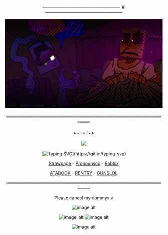 
<div align="center">


───────────────────────── ♛ ─────────────────────────



<div align="center">

![image alt](https://github.com/dummyinbed/dummyinbed/blob/84dbb73f4af0b373e88171427a71f7f7bde3f985/Untitled218_20250731055906.png)
<div align="center">

══════════════════════════════════════════════════════

<div align="center">

✦⋆𓆩✧𓆪⋆✦

![](https://komarev.com/ghpvc/?username=dummyinbed&label=Aubergine's&color=blueviolet&style=flat)

<div align="center">

[![Typing SVG](https://readme-typing-svg.demolab.com?font=Fira+Code&size=13&pause=1000&color=9269F7&width=453&height=52&lines=First+on+the+agenda%2C+lets+have+some+pre-honeymoon+fun!;Well%2C+what+are+you+waiting+for%3F;Whip+it+out%2C+old+sport+!)](https://git.io/typing-svg)



<div align="center">


[Strawpage](https://dayshiftatfreddyz.straw.page/) - [Pronounscc](https://pronouns.cc/@ElseifFall) - [Roblox](https://www.roblox.com/users/1022725107/profile)
<div align="center">


[ATABOOK](https://dummysblood.atabook.org/) - [RENTRY](https://rentry.co/dummyinbed) - [GUNSLOL](https://guns.lol/dummyinbed)
<div align="center">
  
══════════════════════════════════════════════════════

Please cancel my dummys v

![image alt](https://media.discordapp.net/attachments/1028737434252488756/1414103984993599488/rfacism.png?ex=68be5a76&is=68bd08f6&hm=37c59441f48881e7de00ae5329952b624efc83e7f014d3d7773b282092f31c75&=&format=webp&quality=lossless&width=748&height=420)

![image_alt](https://media.discordapp.net/attachments/1028737434252488756/1414324391424299118/imagecamceed.png?ex=68bf27bb&is=68bdd63b&hm=e6baf828cfffa4c406edbf07e2970e4a5c81d0d7b59458dc23f0009bf764d819&=&format=webp&quality=lossless&width=875&height=492)
![image alt](https://media.discordapp.net/attachments/1028737434252488756/1414104345489707049/image.png?ex=68be5acc&is=68bd094c&hm=29334f16ca39b5710bc26fbd9bf11e486e53d2b0fa7eb9ef1e20bb7c7f626c83&=&format=webp&quality=lossless&width=875&height=492)

![image alt](https://media.discordapp.net/attachments/1028737434252488756/1414105503167942749/image.png?ex=68be5be0&is=68bd0a60&hm=11a6594625c8cab3071517b33fa47663e3df5bc7774e78ae34c69dd665ec3335&=&format=webp&quality=lossless&width=831&height=466)
